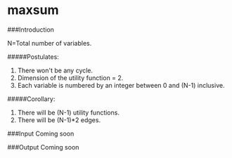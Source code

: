 maxsum
======

###Introduction

N=Total number of variables.

#####Postulates:
1. There won't be any cycle.
2. Dimension of the utility function = 2.
3. Each variable is numbered by an integer between 0 and (N-1) inclusive.


#####Corollary:
1. There will be (N-1) utility functions.
2. There will be (N-1)*2 edges. 


###Input
Coming soon

###Output
Coming soon
